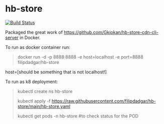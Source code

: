 # hb-store
[![Build Status](https://app.travis-ci.com/filipdadgar/hb-store.svg?branch=main)](https://app.travis-ci.com/filipdadgar/hb-store)

Packaged the great work of https://github.com/Gkiokan/hb-store-cdn-cli-server in Docker.

To run as docker container run:
> docker run -d -p 8888:8888 -e host=localhost -e port=8888 filipdadgar/hb-store

host=[should be something that is not localhost!]

To run as k8 deployment:

> kubectl create ns hb-store
> 
> kubectl apply -f https://raw.githubusercontent.com/filipdadgar/hb-store/main/hb-store.yaml
> 
> kubectl get pods -n hb-store #to check status for the POD
